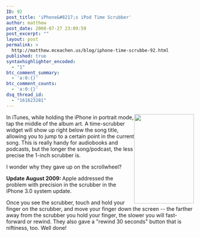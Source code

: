 ```yaml
---
ID: 92
post_title: 'iPhone&#8217;s iPod Time Scrubber'
author: matthew
post_date: 2008-07-27 23:09:59
post_excerpt: ""
layout: post
permalink: >
  http://matthew.mceachen.us/blog/iphone-time-scrubbe-92.html
published: true
syntaxhighlighter_encoded:
  - "1"
btc_comment_summary:
  - 'a:0:{}'
btc_comment_counts:
  - 'a:0:{}'
dsq_thread_id:
  - "161623281"
---
```

<img style="float:right" class="alignright size-full wp-image-101" title="time-scrubber" src="http://matthew.mceachen.us/blog/wp-content/uploads/2008/08/time-scrubber.jpg" alt="" width="160" height="240" />
In iTunes, while holding the iPhone in portrait mode, tap the middle of the album art. A time-scrubber widget will show up right below the song title, allowing you to jump to a certain point in the current song.
 This is really handy for audiobooks and podcasts, but the longer the song/podcast, the less precise the 1-inch scrubber is.

I wonder why they gave up on the scrollwheel?

<strong>Update August 2009:
</strong>
Apple addressed the problem with precision in the scrubber in the iPhone 3.0 system update.

Once you see the scrubber, touch and hold your finger on the scrubber, and move your finger down the screen -- the farther away from the scrubber you hold your finger, the slower you will fast-forward or rewind. They also gave a "rewind 30 seconds" button that is niftiness, too. Well done!
